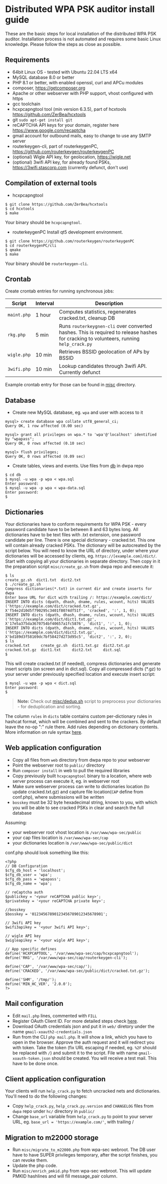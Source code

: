 Distributed WPA PSK auditor install guide
=

These are the basic steps for local installation of the distributed WPA PSK auditor. Installation process is not automated and requires some basic Linux knowledge. Please follow the steps as close as possible.

Requirements
-

 - 64bit Linux OS - tested with Ubuntu 22.04 LTS x64
 - MySQL database 8.0 or better
 - PHP 8.1 or better, with enabled openssl, curl and APCu modules
 - composer, https://getcomposer.org
 - Apache or other webserver with PHP support, vhost configured with https
 - gcc toolchain
 - hcxpcapngtool tool (min version 6.3.5), part of hcxtools https://github.com/ZerBea/hcxtools
 - git `sudo apt-get install git`
 - reCAPTCHA API keys for your domain, register here https://www.google.com/recaptcha
 - gmail account for outbound mails, easy to change to use any SMTP server
 - routerkeygen-cli, part of routerkeygenPC, https://github.com/routerkeygen/routerkeygenPC
 - (optional) Wigle API key, for geolocation, https://wigle.net
 - (optional) 3wifi API key, for already found PSKs, https://3wifi.stascorp.com (currently defunct, don't use)

Compilation of external tools
-

- hcxpcapngtool
```
$ git clone https://github.com/ZerBea/hcxtools
$ cd hcxtools
$ make
```
Your binary should be `hcxpcapngtool`.

- routerkeygenPC
Install qt5 development environment.
```
$ git clone https://github.com/routerkeygen/routerkeygenPC
$ cd routerkeygenPC/cli
$ qmake
$ make
```
Your binary should be `routerkeygen-cli`.

Crontab
-

Create crontab entries for running synchronous jobs:

| Script | Interval | Description |
| ------ | ------- | ----------- |
| `maint.php` | 1 hour | Computes statistics, regenerates cracked.txt, cleanup DB |
| `rkg.php` | 5 min | Runs `routerkeygnen-cli` over converted hashes. This is required to release hashes for cracking to volunteers, running `help_crack.py` |
| `wigle.php` | 10 min | Retrieves BSSID geolocation of APs by BSSID |
| `3wifi.php` | 10 min | Lookup candidates through 3wifi API. Currently defunct |

 Example crontab entry for those can be found in [misc](/misc) directory.

Database
-

- Create new MySQL database, eg. `wpa` and user with access to it
```
mysql> create database wpa collate utf8_general_ci;
Query OK, 1 row affected (0.00 sec)

mysql> grant all privileges on wpa.* to 'wpa'@'localhost' identified by "wpapass";
Query OK, 0 rows affected (0.10 sec)

mysql> flush privileges;
Query OK, 0 rows affected (0.09 sec)
```
- Create tables, views and events. Use files from [db](/db) in dwpa repo
```
$ cd db
$ mysql -u wpa -p wpa < wpa.sql
Enter password:
$ mysql -u wpa -p wpa < wpa-data.sql
Enter password:
$
```

Dictionaries
-

Your dictionaries have to conform requirements for WPA PSK - every password candidate have to be between 8 and 63 bytes long. All dictionaries have to be text files with .txt extension, one password candidate per line.
There is one special dictionary - cracked.txt. This one will contain already cracked PSKs. The dictionary will be autocreated by the script below.
You will need to know the URL of directory, under where your dictionaries will be accessed by clients, eg. `https://[example.com]/dict/`.
Start with copying all your dictionaries in separate directory. Then copy in it the preparation script `misc/create_gz.sh` from dwpa repo and execute it:
```
$ ls
create_gz.sh  dict1.txt  dict2.txt
$ ./create_gz.sh
Compress dictionaries(*.txt) in current dir and create inserts for dwpa
Enter base URL for dict with trailing /: https://example.com/dict/
INSERT INTO dicts (dpath, dhash, dname, rules, wcount, hits) VALUES ('https://example.com/dict/cracked.txt.gz', X'f54e2d10d5f790295c3401f8074df51f', 'cracked', ':', 1, 0);
INSERT INTO dicts (dpath, dhash, dname, rules, wcount, hits) VALUES ('https://example.com/dict/dict1.txt.gz', X'17e5a375da3670754bf40657a1fc5876', 'dict1', ':', 1, 0);
INSERT INTO dicts (dpath, dhash, dname, rules, wcount, hits) VALUES ('https://example.com/dict/dict2.txt.gz', X'bd189d3f58169dc7bf58427d273d95c5', 'dict2', ':', 2, 0);
$ ls
cracked.txt     create_gz.sh  dict1.txt.gz  dict2.txt.gz
cracked.txt.gz  dict1.txt     dict2.txt     dict.sql
$
```
This will create cracked.txt (if needed), compress dictionaries and generate insert scripts (on screen and in dict.sql). Copy all compressed dicts (*.gz) to your server under previously specified location and execute insert script:
```
$ mysql -u wpa -p wpa < dict.sql
Enter password:
$
```
> **Note:**
> Check out [misc/dedup.sh](/misc/dedup.sh) script to preprocess your dictionaries - for deduplication and sorting.

The column `rules` in `dicts` table contains custom per-dictionary rules in hashcat format, which will be combined and sent to the crackers. By default leave the no-op ":" rule there. Add rules depending on dictionary contents. More information on rule syntax [here](https://hashcat.net/wiki/doku.php?id=rule_based_attack).

Web application configuration
-
- Copy all files from `web` directory from dwpa repo to your webserver
- Point the webserver root to `public/` directory
- Run `composer install` in web to pull the required libraries
- Copy previously built `hcxpcapngtool` binary to a location, where web server process can execute it, eg. in webserver root
- Make sure webserver process can write to dictionaries location (to update cracked.txt.gz) and capture file location(`CAP` define from conf.php), where submissions will be written
- `bosskey` must be 32 byte hexadecimal string, known to you, with which you will be able to see cracked PSKs in clear and search the full database

Assuming:

- your webserver root vhost location is `/var/www/wpa-sec/public`
- your cap files location is `/var/www/wpa-sec/cap`
- your dictionaries location is `/var/www/wpa-sec/public/dict`

conf.php should look something like this:

```
<?php
// DB Configuration
$cfg_db_host = 'localhost';
$cfg_db_user = 'wpa';
$cfg_db_pass = 'wpapass';
$cfg_db_name = 'wpa';

// reCaptcha auth
$publickey = '<your reCAPTCHA public key>';
$privatekey = '<your reCAPTCHA private key>';

//bosskey
$bosskey = '01234567890123456789012345678901';

// 3wifi API key
$wifi3apikey = '<your 3wifi API key>';

// wigle API key
$wigleapikey = '<your wigle API key>';

// App specific defines
define('HCXPCAPTOOL', '/var/www/wpa-sec/cap/hcxpcapngtool');
define('RKG', '/var/www/wpa-sec/cap/routerkeygen-cli');

define('CAP', '/var/www/wpa-sec/cap/');
define('CRACKED', '/var/www/wpa-sec/public/dict/cracked.txt.gz');

define('SHM', '/tmp/');
define('MIN_HC_VER', '2.0.0');
?>
```

Mail configuration
-
- Edit `mail.php` lines, commented with `FILL`
- Register OAuth Client ID. For more detailed steps check [here](https://github.com/PHPMailer/PHPMailer/wiki/Gmail-XOAUTH2-Using-Google-API-Client#configuring-a-google-client-application).
- Download OAuth credentials json and put it in `web/` diretory under the name `gmail-xoauth2-credentials.json`
- Run from the CLI `php mail.php`. It will show a link, which you have to open in the browser. Approve the auth request and it will redirect you with token. Take the token (fix URL escaping if needed, eg. `%2F` should be replaced with `/`) and submit it to the script. File with name `gmail-xoauth-token.json` should be created. You will receive a test mail. This have to be done once.

Client application configuration
-

Your clients will run `help_crack.py` to fetch uncracked nets and dictionaries. You'll need to do the following changes:

- Copy `help_crack.py`, `help_crack.py.version` and `CHANGELOG` files from `dwpa` repo under `hc/` directory in `public/`
- Change `base_url` variable from `help_crack.py` to point to your server URL, eg. `base_url = 'https://example.com/'`, with trailing /

Migration to m22000 storage
-

- Run `misc/migrate_to_m22000.php` from wpa-sec webroot. The DB user have to have SUPER privileges temporary, after the script finishes, you can revoke them.
- Update the php code.
- Run `misc/enrich_pmkid.php` from wpa-sec webroot. This will update PMKID hashlines and will fill message_pair column.
